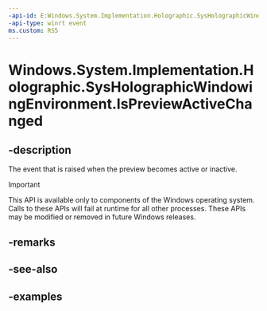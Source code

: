 ```yaml
---
-api-id: E:Windows.System.Implementation.Holographic.SysHolographicWindowingEnvironment.IsPreviewActiveChanged
-api-type: winrt event
ms.custom: RS5
---
```


<!-- Event syntax.
public event TypedEventHandler IsPreviewActiveChanged<SysHolographicWindowingEnvironment,  object>
-->

# Windows.System.Implementation.Holographic.SysHolographicWindowingEnvironment.IsPreviewActiveChanged

## -description
The event that is raised when the preview becomes active or inactive.

> [!IMPORTANT]
> This API is available only to components of the Windows operating system.  Calls to these APIs will fail at runtime for all other processes.  These APIs may be modified or removed in future Windows releases.

## -remarks

## -see-also

## -examples

